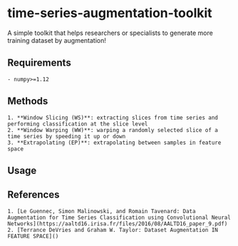 # time-series-augmentation-toolkit
A simple toolkit that helps researchers or specialists to generate more training dataset by augmentation!

## Requirements
    - numpy>=1.12
    
## Methods
    1. **Window Slicing (WS)**: extracting slices from time series and performing classification at the slice level
    2. **Window Warping (WW)**: warping a randomly selected slice of a time series by speeding it up or down
    3. **Extrapolating (EP)**: extrapolating between samples in feature space
    
## Usage
    
    
## References
    1. [Le Guennec, Simon Malinowski, and Romain Tavenard: Data Augmentation for Time Series Classification using Convolutional Neural Networks](https://aaltd16.irisa.fr/files/2016/08/AALTD16_paper_9.pdf)
    2. [Terrance DeVries and Graham W. Taylor: Dataset Augmentation IN FEATURE SPACE]()